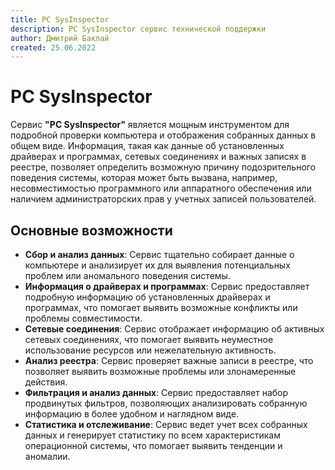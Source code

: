 ```yaml
---
title: PC SysInspector
description: PC SysInspector сервис технической поддержки
author: Дмитрий Баклай
created: 25.06.2022
---
```


# PC SysInspector

Сервис **"PC SysInspector"** является мощным инструментом для подробной проверки компьютера и отображения собранных данных в общем виде. Информация, такая как данные об установленных драйверах и программах, сетевых соединениях и важных записях в реестре, позволяет определить возможную причину подозрительного поведения системы, которая может быть вызвана, например, несовместимостью программного или аппаратного обеспечения или наличием администраторских прав у учетных записей пользователей.

## Основные возможности

- **Сбор и анализ данных**: Сервис тщательно собирает данные о компьютере и анализирует их для выявления потенциальных проблем или аномального поведения системы.
- **Информация о драйверах и программах**: Сервис предоставляет подробную информацию об установленных драйверах и программах, что помогает выявить возможные конфликты или проблемы совместимости.
- **Сетевые соединения**: Сервис отображает информацию об активных сетевых соединениях, что помогает выявить неуместное использование ресурсов или нежелательную активность.
- **Анализ реестра**: Сервис проверяет важные записи в реестре, что позволяет выявить возможные проблемы или злонамеренные действия.
- **Фильтрация и анализ данных**: Сервис предоставляет набор продвинутых фильтров, позволяющих анализировать собранную информацию в более удобном и наглядном виде.
- **Статистика и отслеживание**: Сервис ведет учет всех собранных данных и генерирует статистику по всем характеристикам операционной системы, что помогает выявить тенденции и аномалии.
